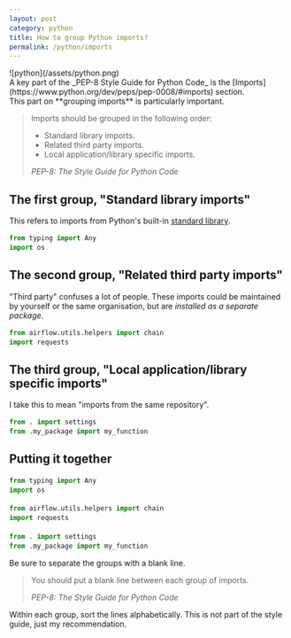 ```yaml
---
layout: post
category: python
title: How to group Python imports?
permalink: /python/imports
---
```

<div class="wide-logos" markdown="1">
![python](/assets/python.png)
</div>

<div id="intro" markdown="1">
A key part of the _PEP-8 Style Guide for Python Code_
is the [Imports](https://www.python.org/dev/peps/pep-0008/#imports) section.
</div>
This part on **grouping imports** is particularly important.

> Imports should be grouped in the following order:
>
> - Standard library imports.
> - Related third party imports.
> - Local application/library specific imports.
>
> <cite>PEP-8: The Style Guide for Python Code</cite>

## The first group, "Standard library imports"

This refers to imports from Python's built-in [standard library](https://docs.python.org/3/library/index.html).

```python
from typing import Any
import os
```

## The second group, "Related third party imports"

"Third party"
confuses a lot of people. These imports could be maintained by yourself or
the same organisation, but are _installed as a
separate package_.

```python
from airflow.utils.helpers import chain
import requests
```

## The third group, "Local application/library specific imports"

I take this to mean "imports from the same repository".

```python
from . import settings
from .my_package import my_function
```

## Putting it together

```python
from typing import Any
import os

from airflow.utils.helpers import chain
import requests

from . import settings
from .my_package import my_function
```

Be sure to separate the groups with a blank line. 

> You should put a blank line between each group of imports.
>
> <cite>PEP-8: The Style Guide for Python Code</cite>

Within each group, sort the lines alphabetically. This is
not part of the style guide, just my recommendation.
